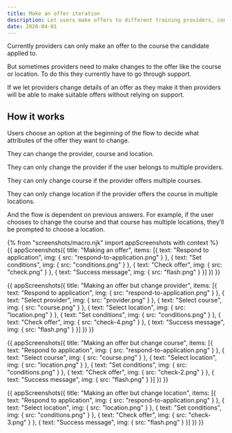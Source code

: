 ```yaml
---
title: Make an offer iteration
description: Let users make offers to different training providers, courses, locations
date: 2020-04-01
---
```


Currently providers can only make an offer to the course the candidate applied to.

But sometimes providers need to make changes to the offer like the course or location. To do this they currently have to go through support.

If we let providers change details of an offer as they make it then providers will be able to make suitable offers without relying on support.

## How it works

Users choose an option at the beginning of the flow to decide what attributes of the offer they want to change.

They can change the provider, course and location.

They can only change the provider if the user belongs to multiple providers.

They can only change course if the provider offers multiple courses.

They can only change location if the provider offers the course in multiple locations.

And the flow is dependent on previous answers. For example, if the user chooses to change the course and that course has multiple locations, they’ll be prompted to choose a location.

{% from "screenshots/macro.njk" import appScreenshots with context %}
{{ appScreenshots({
  title: "Making an offer",
  items: [{
    text: "Respond to application",
    img: {
      src: "respond-to-application.png"
    }
  }, {
    text: "Set conditions",
    img: {
      src: "conditions.png"
    }
  }, {
    text: "Check offer",
    img: {
      src: "check.png"
    }
  }, {
    text: "Success message",
    img: {
      src: "flash.png"
    }
  }]
}) }}

{{ appScreenshots({
  title: "Making an offer but change provider",
  items: [{
    text: "Respond to application",
    img: {
      src: "respond-to-application.png"
    }
  }, {
    text: "Select provider",
    img: {
      src: "provider.png"
    }
  }, {
    text: "Select course",
    img: {
      src: "course.png"
    }
  }, {
    text: "Select location",
    img: {
      src: "location.png"
    }
  }, {
    text: "Set conditions",
    img: {
      src: "conditions.png"
    }
  }, {
    text: "Check offer",
    img: {
      src: "check-4.png"
    }
  }, {
    text: "Success message",
    img: {
      src: "flash.png"
    }
  }]
}) }}


{{ appScreenshots({
  title: "Making an offer but change course",
  items: [{
    text: "Respond to application",
    img: {
      src: "respond-to-application.png"
    }
  }, {
    text: "Select course",
    img: {
      src: "course.png"
    }
  }, {
    text: "Select location",
    img: {
      src: "location.png"
    }
  }, {
    text: "Set conditions",
    img: {
      src: "conditions.png"
    }
  }, {
    text: "Check offer",
    img: {
      src: "check-2.png"
    }
  }, {
    text: "Success message",
    img: {
      src: "flash.png"
    }
  }]
}) }}

{{ appScreenshots({
  title: "Making an offer but change location",
  items: [{
    text: "Respond to application",
    img: {
      src: "respond-to-application.png"
    }
  }, {
    text: "Select location",
    img: {
      src: "location.png"
    }
  }, {
    text: "Set conditions",
    img: {
      src: "conditions.png"
    }
  }, {
    text: "Check offer",
    img: {
      src: "check-3.png"
    }
  }, {
    text: "Success message",
    img: {
      src: "flash.png"
    }
  }]
}) }}
